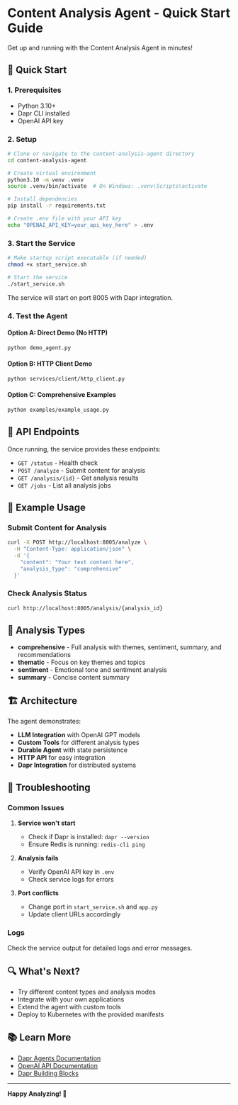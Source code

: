 # Content Analysis Agent - Quick Start Guide

Get up and running with the Content Analysis Agent in minutes!

## 🚀 Quick Start

### 1. Prerequisites
- Python 3.10+
- Dapr CLI installed
- OpenAI API key

### 2. Setup
```bash
# Clone or navigate to the content-analysis-agent directory
cd content-analysis-agent

# Create virtual environment
python3.10 -m venv .venv
source .venv/bin/activate  # On Windows: .venv\Scripts\activate

# Install dependencies
pip install -r requirements.txt

# Create .env file with your API key
echo "OPENAI_API_KEY=your_api_key_here" > .env
```

### 3. Start the Service
```bash
# Make startup script executable (if needed)
chmod +x start_service.sh

# Start the service
./start_service.sh
```

The service will start on port 8005 with Dapr integration.

### 4. Test the Agent

#### Option A: Direct Demo (No HTTP)
```bash
python demo_agent.py
```

#### Option B: HTTP Client Demo
```bash
python services/client/http_client.py
```

#### Option C: Comprehensive Examples
```bash
python examples/example_usage.py
```

## 🔧 API Endpoints

Once running, the service provides these endpoints:

- `GET /status` - Health check
- `POST /analyze` - Submit content for analysis
- `GET /analysis/{id}` - Get analysis results
- `GET /jobs` - List all analysis jobs

## 📝 Example Usage

### Submit Content for Analysis
```bash
curl -X POST http://localhost:8005/analyze \
  -H "Content-Type: application/json" \
  -d '{
    "content": "Your text content here",
    "analysis_type": "comprehensive"
  }'
```

### Check Analysis Status
```bash
curl http://localhost:8005/analysis/{analysis_id}
```

## 🎯 Analysis Types

- **comprehensive** - Full analysis with themes, sentiment, summary, and recommendations
- **thematic** - Focus on key themes and topics
- **sentiment** - Emotional tone and sentiment analysis
- **summary** - Concise content summary

## 🏗️ Architecture

The agent demonstrates:
- **LLM Integration** with OpenAI GPT models
- **Custom Tools** for different analysis types
- **Durable Agent** with state persistence
- **HTTP API** for easy integration
- **Dapr Integration** for distributed systems

## 🐛 Troubleshooting

### Common Issues

1. **Service won't start**
   - Check if Dapr is installed: `dapr --version`
   - Ensure Redis is running: `redis-cli ping`

2. **Analysis fails**
   - Verify OpenAI API key in `.env`
   - Check service logs for errors

3. **Port conflicts**
   - Change port in `start_service.sh` and `app.py`
   - Update client URLs accordingly

### Logs
Check the service output for detailed logs and error messages.

## 🔍 What's Next?

- Try different content types and analysis modes
- Integrate with your own applications
- Extend the agent with custom tools
- Deploy to Kubernetes with the provided manifests

## 📚 Learn More

- [Dapr Agents Documentation](https://docs.dapr.io/concepts/dapr-agents/)
- [OpenAI API Documentation](https://platform.openai.com/docs)
- [Dapr Building Blocks](https://docs.dapr.io/concepts/building-blocks-concept/)

---

**Happy Analyzing! 🎉**
